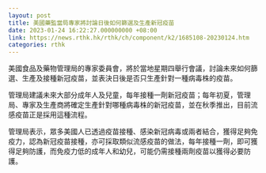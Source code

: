 ```yaml
---
layout: post
title: 美國藥監當局專家將討論日後如何篩選及生產新冠疫苗
date: 2023-01-24 16:22:27.000000000 +08:00
link: https://news.rthk.hk/rthk/ch/component/k2/1685108-20230124.htm
categories: rthk
---
```


美國食品及藥物管理局的專家委員會，將於當地星期四舉行會議，討論未來如何篩選、生產及接種新冠疫苗，並表決日後是否只生產針對一種病毒株的疫苗。

管理局建議未來大部分成年人及兒童，每年接種一劑新冠疫苗；每年初夏，管理局、專家及生產商將確定生產針對哪種病毒株的新冠疫苗，並在秋季推出，目前流感疫苗正是採用這種流程。 

管理局表示，眾多美國人已透過疫苗接種、感染新冠病毒或兩者結合，獲得足夠免疫力，認為新冠疫苗接種，亦可採取類似流感疫苗的做法，每年接種一劑，即可獲得足夠防護，而免疫力低的成年人和幼兒，可能仍需接種兩劑疫苗以獲得必要防護。
